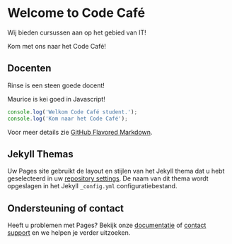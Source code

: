 # Welcome to Code Café

Wij bieden cursussen aan op het gebied van IT!

Kom met ons naar het Code Café!

## Docenten

Rinse is een steen goede docent!

Maurice is kei goed in Javascript!

```javascript
console.log('Welkom Code Café student.');
console.log('Kom naar het Code Café');
```

Voor meer details zie [GitHub Flavored Markdown](https://guides.github.com/features/mastering-markdown/).

## Jekyll Themas

Uw Pages site gebruikt de layout en stijlen van het Jekyll thema dat u hebt geselecteerd in uw [repository settings](https://github.com/het-code-cafe/webpage/settings/pages). De naam van dit thema wordt opgeslagen in het Jekyll `_config.yml` configuratiebestand.

## Ondersteuning of contact

Heeft u problemen met Pages? Bekijk onze [documentatie](https://docs.github.com/categories/github-pages-basics/) of [contact support](https://support.github.com/contact) en we helpen je verder uitzoeken.
